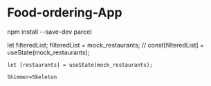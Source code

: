 # Food-ordering-App

npm install --save-dev parcel

 let filteredList;
  filteredList = mock_restaurants;
  // const[filteredList] = useState(mock_restaurants);

    let [restaurants] = useState(mock_restaurants);

    Shimmer=Skeleton